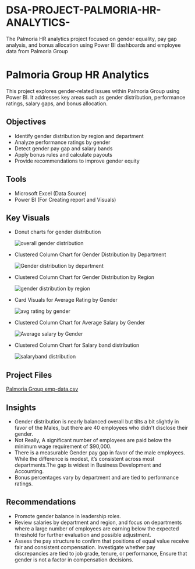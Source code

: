 # DSA-PROJECT-PALMORIA-HR-ANALYTICS-
The Palmoria HR analytics project focused on gender equality, pay gap analysis, and bonus allocation using Power BI dashboards and employee data from Palmoria Group
# Palmoria Group HR Analytics
This project explores gender-related issues within Palmoria Group using Power BI. It addresses key areas such as gender distribution, performance ratings, salary gaps, and bonus allocation.
## Objectives
- Identify gender distribution by region and department
- Analyze performance ratings by gender
- Detect gender pay gap and salary bands
- Apply bonus rules and calculate payouts
- Provide recommendations to improve gender equity

## Tools
- Microsoft Excel (Data Source)
- Power BI (For Creating report and Visuals)
## Key Visuals
- Donut charts for gender distribution

   ![overall gender distribution](https://github.com/user-attachments/assets/d1b0f1fa-c0e8-43cd-bff8-ba9613546e43)

- Clustered Column Chart for Gender Distribution by Department


   ![Gender distribution by department](https://github.com/user-attachments/assets/de4c0dbb-aee6-4c1e-9529-d01845dda70c)


- Clustered Column Chart for Gender Distribution by Region

   ![gender distribution by region](https://github.com/user-attachments/assets/8eed44b0-fa64-4a86-a637-074c62cec851)

- Card Visuals for Average Rating by Gender

   ![avg rating by gender](https://github.com/user-attachments/assets/619bbc45-f450-4edb-a4ab-0748aa84b44e)

- Clustered Column  Chart for Average Salary by Gender

   ![Average salary by Gender](https://github.com/user-attachments/assets/cd18fdf5-8c33-4807-bf49-05aaa2ffa870)

- Clustered Column Chart for Salary band distribution

   ![salaryband distribution](https://github.com/user-attachments/assets/118a94d0-bac6-468d-9fea-028dd8e404d1)

## Project Files
[Palmoria Group emp-data.csv](https://github.com/user-attachments/files/21047882/Palmoria.Group.emp-data.csv)

## Insights

- Gender distribution is nearly balanced overall but tilts a bit slightly in favor of the Males, but there are 40          employees who didn't disclose their gender.
- Not Really, A significant number of employees are paid below the minimum wage requirement of $90,000.
- There is a measurable Gender pay gap in favor of the male employees. While the difference is modest, it’s consistent     across most departments.The gap is widest in Business Development and Accounting.
- Bonus percentages vary by department and are tied to performance ratings.

##  Recommendations

- Promote gender balance in leadership roles.
- Review salaries by department and region, and focus on departments where a large number of employees are earning below   the expected threshold for further evaluation and possible adjustment.
- Assess the pay structure to confirm that positions of equal value receive fair and consistent compensation.
  Investigate whether pay discrepancies are tied to job grade, tenure, or performance, Ensure that gender is not a         factor in compensation decisions.



  





